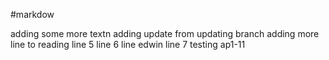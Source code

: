 #markdow

adding some more textn
adding update from updating branch
adding more line to reading
line 5
line 6
line edwin
line 7
testing ap1-11
